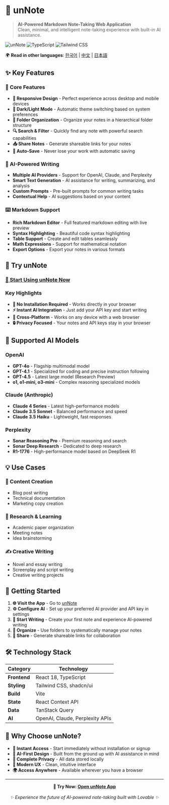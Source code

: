
# 📝 unNote

> **AI-Powered Markdown Note-Taking Web Application**  
> Clean, minimal, and intelligent note-taking experience with built-in AI assistance.

![unNote](https://img.shields.io/badge/Built%20with-React-61DAFB?style=flat-square&logo=react&logoColor=white)
![TypeScript](https://img.shields.io/badge/TypeScript-007ACC?style=flat-square&logo=typescript&logoColor=white)
![Tailwind CSS](https://img.shields.io/badge/Tailwind%20CSS-38B2AC?style=flat-square&logo=tailwind-css&logoColor=white)

🌍 **Read in other languages**: [한국어](README.md) | [中文](README-CN.md) | [日本語](README-JP.md)

## ✨ Key Features

### 🎯 Core Features
- **📱 Responsive Design** - Perfect experience across desktop and mobile devices
- **🌙 Dark/Light Mode** - Automatic theme switching based on system preferences
- **📂 Folder Organization** - Organize your notes in a hierarchical folder structure
- **🔍 Search & Filter** - Quickly find any note with powerful search capabilities
- **📤 Share Notes** - Generate shareable links for your notes
- **💾 Auto-Save** - Never lose your work with automatic saving

### 🤖 AI-Powered Writing
- **Multiple AI Providers** - Support for OpenAI, Claude, and Perplexity
- **Smart Text Generation** - AI assistance for writing, summarizing, and analysis
- **Custom Prompts** - Pre-built prompts for common writing tasks
- **Contextual Help** - AI suggestions based on your content

### ⌨️ Markdown Support
- **Rich Markdown Editor** - Full featured markdown editing with live preview
- **Syntax Highlighting** - Beautiful code syntax highlighting
- **Table Support** - Create and edit tables seamlessly
- **Math Expressions** - Support for mathematical notation
- **Export Options** - Export your notes in various formats

## 🚀 Try unNote

### **[🌟 Start Using unNote Now](https://unnote.works)**

### Key Highlights
- **🚫 No Installation Required** - Works directly in your browser
- **⚡ Instant AI Integration** - Just add your API key and start writing
- **📱 Cross-Platform** - Works on any device with a web browser
- **🔒 Privacy Focused** - Your notes and API keys stay in your browser

## 🤖 Supported AI Models

### OpenAI
- **GPT-4o** - Flagship multimodal model
- **GPT-4.1** - Specialized for coding and precise instruction following
- **GPT-4.5** - Latest large model (Research Preview)
- **o1, o1-mini, o3-mini** - Complex reasoning specialized models

### Claude (Anthropic)
- **Claude 4 Series** - Latest high-performance models
- **Claude 3.5 Sonnet** - Balanced performance and speed
- **Claude 3.5 Haiku** - Lightweight, fast responses

### Perplexity
- **Sonar Reasoning Pro** - Premium reasoning and search
- **Sonar Deep Research** - Dedicated to deep research
- **R1-1776** - High-performance model based on DeepSeek R1

## 💡 Use Cases

### 📝 Content Creation
- Blog post writing
- Technical documentation
- Marketing copy creation

### 🔬 Research & Learning
- Academic paper organization
- Meeting notes
- Idea brainstorming

### ✍️ Creative Writing
- Novel and essay writing
- Screenplay and script writing
- Creative writing projects

## 🚀 Getting Started

1. **🌐 Visit the App** - Go to [unNote](https://unnote.works)
2. **⚙️ Configure AI** - Set up your preferred AI provider and API key in settings
3. **📝 Start Writing** - Create your first note and experience AI-powered writing
4. **📁 Organize** - Use folders to systematically manage your notes
5. **🔗 Share** - Generate shareable links for collaboration

## 🛠️ Technology Stack

| Category | Technology |
|----------|------------|
| **Frontend** | React 18, TypeScript |
| **Styling** | Tailwind CSS, shadcn/ui |
| **Build** | Vite |
| **State** | React Context API |
| **Data** | TanStack Query |
| **AI** | OpenAI, Claude, Perplexity APIs |

## 🌟 Why Choose unNote?

- **🚀 Instant Access** - Start immediately without installation or signup
- **🤖 AI-First Design** - Built from the ground up with AI assistance in mind
- **🔐 Complete Privacy** - All data stored locally
- **💎 Modern UX** - Clean, intuitive interface
- **🌍 Access Anywhere** - Available wherever you have a browser

---

<div align="center">
  <strong>🔗 Try Now: <a href="https://unnote.works">Open unNote App</a></strong><br><br>
  <em>✨ Experience the future of AI-powered note-taking built with Lovable ✨</em>
</div>
